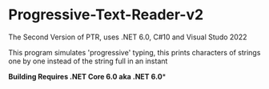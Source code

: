 # Progressive-Text-Reader-v2
The Second Version of PTR, uses .NET 6.0, C#10 and Visual Studo 2022

This program simulates 'progressive' typing, this prints characters of strings one by one instead of the string full in an instant

**Building Requires .NET Core 6.0 aka .NET 6.0***
